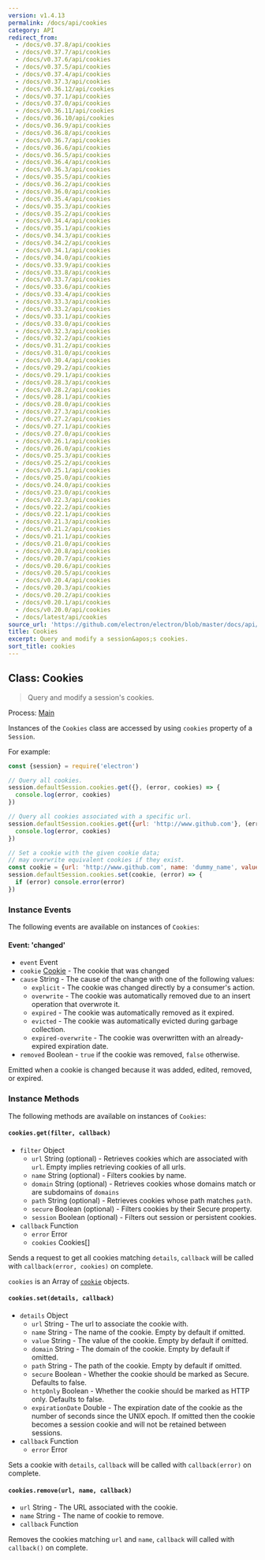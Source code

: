 ```yaml
---
version: v1.4.13
permalink: /docs/api/cookies
category: API
redirect_from:
  - /docs/v0.37.8/api/cookies
  - /docs/v0.37.7/api/cookies
  - /docs/v0.37.6/api/cookies
  - /docs/v0.37.5/api/cookies
  - /docs/v0.37.4/api/cookies
  - /docs/v0.37.3/api/cookies
  - /docs/v0.36.12/api/cookies
  - /docs/v0.37.1/api/cookies
  - /docs/v0.37.0/api/cookies
  - /docs/v0.36.11/api/cookies
  - /docs/v0.36.10/api/cookies
  - /docs/v0.36.9/api/cookies
  - /docs/v0.36.8/api/cookies
  - /docs/v0.36.7/api/cookies
  - /docs/v0.36.6/api/cookies
  - /docs/v0.36.5/api/cookies
  - /docs/v0.36.4/api/cookies
  - /docs/v0.36.3/api/cookies
  - /docs/v0.35.5/api/cookies
  - /docs/v0.36.2/api/cookies
  - /docs/v0.36.0/api/cookies
  - /docs/v0.35.4/api/cookies
  - /docs/v0.35.3/api/cookies
  - /docs/v0.35.2/api/cookies
  - /docs/v0.34.4/api/cookies
  - /docs/v0.35.1/api/cookies
  - /docs/v0.34.3/api/cookies
  - /docs/v0.34.2/api/cookies
  - /docs/v0.34.1/api/cookies
  - /docs/v0.34.0/api/cookies
  - /docs/v0.33.9/api/cookies
  - /docs/v0.33.8/api/cookies
  - /docs/v0.33.7/api/cookies
  - /docs/v0.33.6/api/cookies
  - /docs/v0.33.4/api/cookies
  - /docs/v0.33.3/api/cookies
  - /docs/v0.33.2/api/cookies
  - /docs/v0.33.1/api/cookies
  - /docs/v0.33.0/api/cookies
  - /docs/v0.32.3/api/cookies
  - /docs/v0.32.2/api/cookies
  - /docs/v0.31.2/api/cookies
  - /docs/v0.31.0/api/cookies
  - /docs/v0.30.4/api/cookies
  - /docs/v0.29.2/api/cookies
  - /docs/v0.29.1/api/cookies
  - /docs/v0.28.3/api/cookies
  - /docs/v0.28.2/api/cookies
  - /docs/v0.28.1/api/cookies
  - /docs/v0.28.0/api/cookies
  - /docs/v0.27.3/api/cookies
  - /docs/v0.27.2/api/cookies
  - /docs/v0.27.1/api/cookies
  - /docs/v0.27.0/api/cookies
  - /docs/v0.26.1/api/cookies
  - /docs/v0.26.0/api/cookies
  - /docs/v0.25.3/api/cookies
  - /docs/v0.25.2/api/cookies
  - /docs/v0.25.1/api/cookies
  - /docs/v0.25.0/api/cookies
  - /docs/v0.24.0/api/cookies
  - /docs/v0.23.0/api/cookies
  - /docs/v0.22.3/api/cookies
  - /docs/v0.22.2/api/cookies
  - /docs/v0.22.1/api/cookies
  - /docs/v0.21.3/api/cookies
  - /docs/v0.21.2/api/cookies
  - /docs/v0.21.1/api/cookies
  - /docs/v0.21.0/api/cookies
  - /docs/v0.20.8/api/cookies
  - /docs/v0.20.7/api/cookies
  - /docs/v0.20.6/api/cookies
  - /docs/v0.20.5/api/cookies
  - /docs/v0.20.4/api/cookies
  - /docs/v0.20.3/api/cookies
  - /docs/v0.20.2/api/cookies
  - /docs/v0.20.1/api/cookies
  - /docs/v0.20.0/api/cookies
  - /docs/latest/api/cookies
source_url: 'https://github.com/electron/electron/blob/master/docs/api/cookies.md'
title: Cookies
excerpt: Query and modify a session&apos;s cookies.
sort_title: cookies
---
```

## Class: Cookies

> Query and modify a session's cookies.

Process: [Main]({{site.baseurl}}/docs/tutorial/quick-start#main-process)

Instances of the `Cookies` class are accessed by using `cookies` property of a `Session`.

For example:

```javascript
const {session} = require('electron')

// Query all cookies.
session.defaultSession.cookies.get({}, (error, cookies) => {
  console.log(error, cookies)
})

// Query all cookies associated with a specific url.
session.defaultSession.cookies.get({url: 'http://www.github.com'}, (error, cookies) => {
  console.log(error, cookies)
})

// Set a cookie with the given cookie data;
// may overwrite equivalent cookies if they exist.
const cookie = {url: 'http://www.github.com', name: 'dummy_name', value: 'dummy'}
session.defaultSession.cookies.set(cookie, (error) => {
  if (error) console.error(error)
})
```

### Instance Events

The following events are available on instances of `Cookies`:

#### Event: 'changed'

*   `event` Event
*   `cookie` [Cookie]({{site.baseurl}}/docs/api/structures/cookie) - The cookie that was changed
*   `cause` String - The cause of the change with one of the following values:
    *   `explicit` - The cookie was changed directly by a consumer's action.
    *   `overwrite` - The cookie was automatically removed due to an insert operation that overwrote it.
    *   `expired` - The cookie was automatically removed as it expired.
    *   `evicted` - The cookie was automatically evicted during garbage collection.
    *   `expired-overwrite` - The cookie was overwritten with an already-expired expiration date.
*   `removed` Boolean - `true` if the cookie was removed, `false` otherwise.

Emitted when a cookie is changed because it was added, edited, removed, or expired.

### Instance Methods

The following methods are available on instances of `Cookies`:

#### `cookies.get(filter, callback)`

*   `filter` Object
    *   `url` String (optional) - Retrieves cookies which are associated with `url`. Empty implies retrieving cookies of all urls.
    *   `name` String (optional) - Filters cookies by name.
    *   `domain` String (optional) - Retrieves cookies whose domains match or are subdomains of `domains`
    *   `path` String (optional) - Retrieves cookies whose path matches `path`.
    *   `secure` Boolean (optional) - Filters cookies by their Secure property.
    *   `session` Boolean (optional) - Filters out session or persistent cookies.
*   `callback` Function
    *   `error` Error
    *   `cookies` Cookies[]

Sends a request to get all cookies matching `details`, `callback` will be called with `callback(error, cookies)` on complete.

`cookies` is an Array of [`cookie`]({{site.baseurl}}/docs/api/structures/cookie) objects.

#### `cookies.set(details, callback)`

*   `details` Object
    *   `url` String - The url to associate the cookie with.
    *   `name` String - The name of the cookie. Empty by default if omitted.
    *   `value` String - The value of the cookie. Empty by default if omitted.
    *   `domain` String - The domain of the cookie. Empty by default if omitted.
    *   `path` String - The path of the cookie. Empty by default if omitted.
    *   `secure` Boolean - Whether the cookie should be marked as Secure. Defaults to false.
    *   `httpOnly` Boolean - Whether the cookie should be marked as HTTP only. Defaults to false.
    *   `expirationDate` Double - The expiration date of the cookie as the number of seconds since the UNIX epoch. If omitted then the cookie becomes a session cookie and will not be retained between sessions.
*   `callback` Function
    *   `error` Error

Sets a cookie with `details`, `callback` will be called with `callback(error)` on complete.

#### `cookies.remove(url, name, callback)`

*   `url` String - The URL associated with the cookie.
*   `name` String - The name of cookie to remove.
*   `callback` Function

Removes the cookies matching `url` and `name`, `callback` will called with `callback()` on complete.
